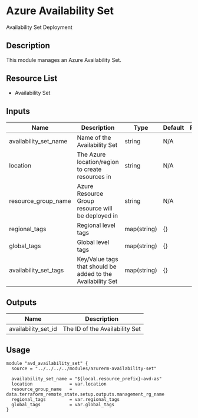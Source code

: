 # Azure Availability Set

Availability Set Deployment

## Description

This module manages an Azure Availability Set.

## Resource List

- Availability Set

## Inputs

| Name | Description | Type | Default | Required |
|------|-------------|------|---------|:-----:|
| availability_set_name | Name of the Availability Set | string | N/A | yes |
| location | The Azure location/region to create resources in | string | N/A | yes |
| resource_group_name | Azure Resource Group resource will be deployed in | string | N/A | yes |
| regional_tags | Regional level tags | map(string) | {} | yes |
| global_tags | Global level tags | map(string) | {} | yes |
| availability_set_tags | Key/Value tags that should be added to the Availability Set | map(string) | {} | no |

## Outputs

| Name | Description |
|------|-------------|
| availability_set_id | The ID of the Availability Set |

## Usage

```hcl
module "avd_availability_set" {
  source = "../../../../modules/azurerm-availability-set"

  availability_set_name = "${local.resource_prefix}-avd-as"
  location              = var.location
  resource_group_name   = data.terraform_remote_state.setup.outputs.management_rg_name
  regional_tags         = var.regional_tags
  global_tags           = var.global_tags
}
```